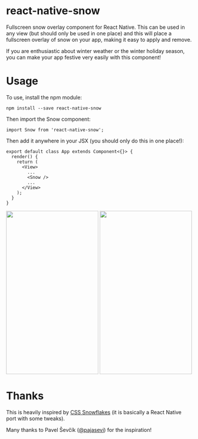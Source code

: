 # react-native-snow
Fullscreen snow overlay component for React Native.  This can be used in any
view (but should only be used in one place) and this will place a fullscreen
overlay of snow on your app, making it easy to apply and remove.

If you are enthusiastic about winter weather or the winter holiday season, you
can make your app festive very easily with this component!

# Usage
To use, install the npm module:
```
npm install --save react-native-snow
```

Then import the Snow component:
```
import Snow from 'react-native-snow';
```

Then add it anywhere in your JSX (you should only do this in one place!):
```
export default class App extends Component<{}> {
  render() {
    return (
      <View>
        ...
        <Snow />
        ...
      </View>
    );
  }
}
```

<img src="//github.com/ryanoboril/react-native-snow/blob/master/Example/screenshots/android.png" width="250" height="444" /> <img src="//github.com/ryanoboril/react-native-snow/blob/master/Example/screenshots/ios.png" width="250" height="444" />

# Thanks

This is heavily inspired by [CSS Snowflakes](http://pajasevi.github.io/CSSnowflakes/) (it is basically a React Native port with some tweaks).

Many thanks to Pavel Ševčík ([@pajasevi](https://twitter.com/pajasevi)) for the inspiration!
